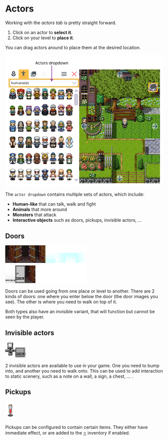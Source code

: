 # Actors

Working with the *actors tab* is pretty straight forward. 

1. Click on an actor to **select it**.
2. Click on your level to **place it**. 

You can drag actors around to place them at the desired location.

![](img/actorspanel.png)

The `actor dropdown` contains multiple sets of actors, which include:

- **Human-like** that can talk, walk and fight
- **Animals** that more around
- **Monsters** that attack
- **Interactive objects** such as doors, pickups, invisible actors, ...
    

## Doors

![](img/doors.png)

Doors can be used going from one place or level to another. There are 2 kinds of doors: one where you enter below the door (the door images you see). The other is where you need to walk on top of it.

Both types also have an invisible variant, that will function but cannot be seen by the player.


## Invisible actors

![](img/invisible_actors.png)

2 invisible actors are available to use in your game. One you need to bump into, and another you need to walk onto. This can be used to add interaction to static scenery, such as a note on a wall, a sign, a chest, ... .


## Pickups

![](img/pickup.png)

Pickups can be configured to contain certain items. They either have immediate effect, or are added to the [⭐](/65-premium.md) inventory if enabled.
